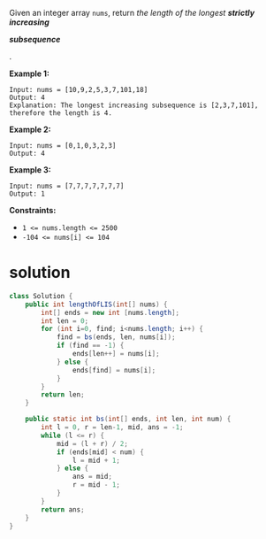 Given an integer array `nums`, return *the length of the longest **strictly increasing*** 

***subsequence***

.



 

**Example 1:**

```
Input: nums = [10,9,2,5,3,7,101,18]
Output: 4
Explanation: The longest increasing subsequence is [2,3,7,101], therefore the length is 4.
```

**Example 2:**

```
Input: nums = [0,1,0,3,2,3]
Output: 4
```

**Example 3:**

```
Input: nums = [7,7,7,7,7,7,7]
Output: 1
```

 

**Constraints:**

- `1 <= nums.length <= 2500`
- `-104 <= nums[i] <= 104`

# solution

```java
class Solution {
    public int lengthOfLIS(int[] nums) {
        int[] ends = new int [nums.length];
        int len = 0;
        for (int i=0, find; i<nums.length; i++) {
            find = bs(ends, len, nums[i]);
            if (find == -1) {
                ends[len++] = nums[i];
            } else {
                ends[find] = nums[i];
            }
        }
        return len;
    }

    public static int bs(int[] ends, int len, int num) {
        int l = 0, r = len-1, mid, ans = -1;
        while (l <= r) {
            mid = (l + r) / 2;
            if (ends[mid] < num) {
                l = mid + 1;
            } else {
                ans = mid;
                r = mid - 1;
            }
        }
        return ans;
    }
}
```

